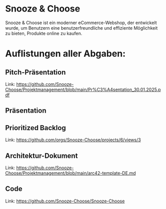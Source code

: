 # Snooze & Choose

Snooze & Choose ist ein moderner eCommerce-Webshop, der entwickelt wurde, um Benutzern eine benutzerfreundliche und effiziente Möglichkeit zu bieten, Produkte online zu kaufen.

# Auflistungen aller Abgaben:
## Pitch-Präsentation
Link: https://github.com/Snooze-Choose/Projektmanagement/blob/main/Pr%C3%A4sentation_30.01.2025.pdf

## Präsentation

## Prioritized Backlog
Link: https://github.com/orgs/Snooze-Choose/projects/6/views/3

## Architektur-Dokument
Link: https://github.com/Snooze-Choose/Projektmanagement/blob/main/arc42-template-DE.md

## Code
Link: https://github.com/Snooze-Choose/Snooze-Choose
